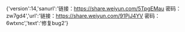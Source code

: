 {'version':14,'sanurl':'链接：https://share.weiyun.com/5TpgEMau 密码：zw7gd4','url':'链接：https://share.weiyun.com/91PjJ4YV 密码：6wtxnc','text':'修复bug2'}
